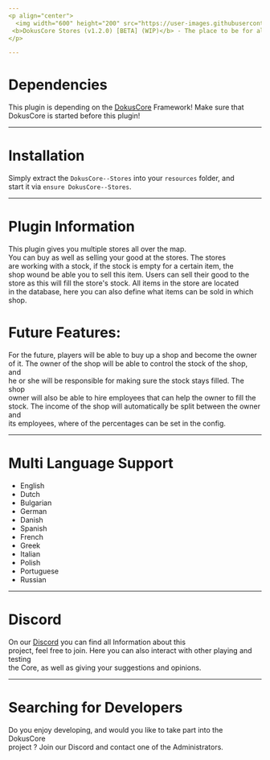 ```yaml
---
<p align="center">
  <img width="600" height="200" src="https://user-images.githubusercontent.com/49053928/111937011-2e9b8080-8ac7-11eb-914a-a0d94380d611.gif"><br>
 <b>DokusCore Stores (v1.2.0) [BETA] (WIP)</b> - The place to be for all your goods!.
</p>

---
```

# Dependencies
This plugin is depending on the [DokusCore](https://github.com/dokucore) Framework!
Make sure that DokusCore is started before this plugin!

---
# Installation
Simply extract the `DokusCore--Stores` into your `resources` folder, and <br>
start it via `ensure DokusCore--Stores`.

---
# Plugin Information
This plugin gives you multiple stores all over the map.<br>
You can buy as well as selling your good at the stores. The stores<br>
are working with a stock, if the stock is empty for a certain item, the<br>
shop wound be able you to sell this item. Users can sell their good to the<br>
store as this will fill the store's stock. All items in the store are located<br>
in the database, here you can also define what items can be sold in which shop.<br>

# Future Features:
For the future, players will be able to buy up a shop and become the owner<br>
of it. The owner of the shop will be able to control the stock of the shop, and<br>
he or she will be responsible for making sure the stock stays filled. The shop<br>
owner will also be able to hire employees that can help the owner to fill the<br>
stock. The income of the shop will automatically be split between the owner and<br>
its employees, where of the percentages can be set in the config.

---
# Multi Language Support
  - English
  - Dutch
  - Bulgarian
  - German
  - Danish
  - Spanish
  - French
  - Greek
  - Italian
  - Polish
  - Portuguese
  - Russian

---
# Discord
On our [Discord](https://discord.io/StageCoach) you can find all Information about this<br>
project, feel free to join. Here you can also interact with other playing and testing<br>
the Core, as well as giving your suggestions and opinions.

---
# Searching for Developers
Do you enjoy developing, and would you like to take part into the DokusCore<br>
project ? Join our Discord and contact one of the Administrators.
